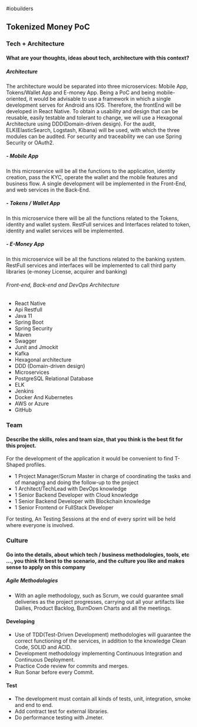 #iobuilders
## Tokenized Money PoC


### Tech + Architecture
#### What are your thoughts, ideas about tech, architecture with this context?

##### Architecture
The architecture would be separated into three microservices: Mobile App, Tokens/Wallet App and E-money App.
Being a PoC and being mobile-oriented, it would be advisable to use a framework in which a single development serves
for Android ans IOS. Therefore, the frontEnd will be developed in React Native.
To obtain a usability and design that can be reusable, easily testable and tolerant to change,
we will use a Hexagonal Architecture using DDD(Domain-driven design).
For the audit, ELK(ElasticSearch, Logstash, Kibana) will be used, with which the three modules can be audited.
For security and traceability we can use Spring Security or OAuth2.

##### - Mobile App
In this microservice will be all the functions to the application, identity creation, pass the KYC, operate the
wallet and the mobile features and business flow.
A single development will be implemented in the Front-End, and web services in the Back-End.
##### - Tokens / Wallet App
In this microservice there will be all the functions related to the Tokens, identity and wallet system.
RestFull services and Interfaces related to token, identity and wallet services will be implemented.
##### - E-Money App
In this microservice will be all the functions related to the banking system.
RestFull services and interfaces will be implemented to call third party libraries (e-money License,
acquirer and banking)

###### Front-end, Back-end and DevOps Architecture
- React Native
- Api Restfull
- Java 11
- Spring Boot
- Spring Security
- Maven
- Swagger
- Junit and Jmockit
- Kafka
- Hexagonal architecture
- DDD (Domain-driven design)
- Microservices
- PostgreSQL Relational Database
- ELK
- Jenkins
- Docker And Kubernetes
- AWS or Azure
- GitHub

### Team
#### Describe the skills, roles and team size, that you think is the best fit for this project.
For the development of the application it would be convenient to find T-Shaped profiles.

- 1 Project Manager/Scrum Master in charge of coordinating the tasks and of managing and doing the
  follow-up to the project
- 1 Architect/TechLead with DevOps knowledge
- 1 Senior Backend Developer with Cloud knowledge
- 1 Senior Backend Developer with Blockchain knowledge
- 1 Senior Frontend or FullStack Developer

For testing, An Testing Sessions at the end of every sprint will be held where everyone is involved.

### Culture
#### Go into the details, about which tech / business methodologies, tools, etc ..., you think fit best to the scenario, and the culture you like and makes sense to apply on this company

##### Agile Methodologies
- With an agile methodology, such as Scrum, we could guarantee small deliveries as the project progresses,
carrying out all your artifacts like Dailies, Product Backlog, BurnDown Charts and all the meetings.
#### Developing
- Use of TDD(Test-Driven Development) methodologies will guarantee the correct functioning of the services, in 
addition to the knowledge
Clean Code, SOLID and ACID.
- Development methodology implementing Continuous Integration and Continuous Deployment.
- Practice Code review for commits and merges.
- Run Sonar before every Commit.
#### Test
- The development must contain all kinds of tests, unit, integration, smoke and end to end. 
- Add contract test for external libraries.
- Do performance testing with Jmeter.
